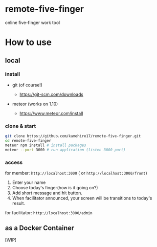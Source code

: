 # remote-five-finger

online five-finger work tool

# How to use

## local

### install

- git (of course!)
  - https://git-scm.com/downloads

- meteor (works on 1.10)
  - https://www.meteor.com/install

### clone & start

```sh
git clone https://github.com/kamehiro17/remote-five-finger.git
cd remote-five-finger
meteor npm install # install packages
meteor --port 3000 # run application (listen 3000 port)
```

### access

for member: `http://localhost:3000` ( or `http://localhost:3000/front`)  

1. Enter your name  
2. Choose today's finger(how is it going on?)  
3. Add short message and hit button.  
4. When facilitator announced, your screen will be transitions to today's result.

for facilitator: `http://localhost:3000/admin`

## as a Docker Container

[WIP]